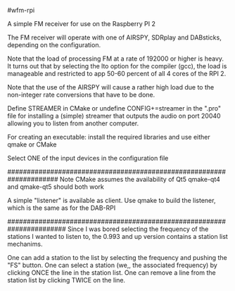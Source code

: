 #wfm-rpi

A simple FM receiver for use on the Raspberry PI 2

The FM receiver will operate with one of AIRSPY, SDRplay and DABsticks,
depending on the configuration.

Note that the load of processing FM at a rate of 192000 or higher
is heavy. It turns out that by selecting the lto option for the
compiler (gcc), the load is manageable and restricted to app 50-60
percent of all 4 cores of the RPI 2.

Note that the use of the AIRSPY will cause a rather high load due
to the non-integer rate conversions that have to be done.

Define STREAMER in CMake or undefine CONFIG+=streamer in the ".pro" file
for installing a (simple) streamer that outputs the audio on port 20040
allowing you to listen from another computer.

For creating an executable: install the required libraries and use
either qmake or CMake

Select ONE of the input devices in the configuration file

#####################################################################
Note
CMake assumes the availability of Qt5
qmake-qt4 and qmake-qt5 should both work

A simple "listener" is available as client.
Use qmake to build the listener, which is the same as for the DAB-RPI


#######################################################################
Since I was bored selecting the frequency of the stations I wanted
to listen to, the 0.993 and up version contains  a
station list mechanims.

One can add a station to the list by selecting the frequency and
pushing the "FS" button.
One can select a station (we,, the associated frequency) by clicking ONCE
the line in the station list.
One can remove a line from the station list by clicking TWICE on the line.

